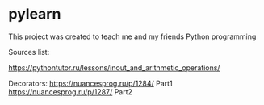 # pylearn
This project was created to teach me and my friends Python programming

Sources list:

  https://pythontutor.ru/lessons/inout_and_arithmetic_operations/
  
  Decorators: 
    https://nuancesprog.ru/p/1284/ Part1
    https://nuancesprog.ru/p/1287/ Part2

